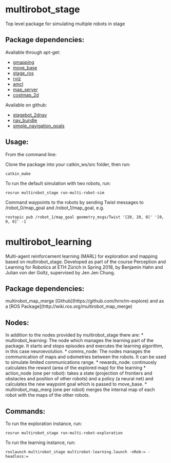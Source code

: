 # multirobot_stage
Top level package for simulating multiple robots in stage

<h2>Package dependencies:</h2>

Available through apt-get:
<ul>
<li> <a href="http://wiki.ros.org/gmapping?distro=indigo">gmapping</a> </li>
<li> <a href="http://wiki.ros.org/move_base">move_base</a> </li>
<li> <a href="http://wiki.ros.org/stage_ros">stage_ros</a> </li>
<li> <a href="http://wiki.ros.org/rviz">rviz</a> </li>
<li> <a href="http://wiki.ros.org/amcl">amcl</a> </li>
<li> <a href="http://wiki.ros.org/map_server">map_server</a> </li>
<li> <a href="http://wiki.ros.org/costmap_2d">costmap_2d</a> </li>
</ul>

Available on github:
<ul>
<li> <a href="https://github.com/JenJenChung/stagebot_2dnav">stagebot_2dnav</a> </li>
<li> <a href="https://github.com/JenJenChung/nav_bundle">nav_bundle</a> </li>
<li> <a href="https://github.com/JenJenChung/simple_navigation_goals">simple_navigation_goals</a> </li>
</ul>

<h2>Usage:</h2>

From the command line:

Clone the package into your catkin_ws/src folder, then run:

<pre><code>catkin_make</code></pre>

To run the default simulation with two robots, run:

<pre><code>rosrun multirobot_stage run-multi-robot-sim</code></pre>

Command waypoints to the robots by sending Twist messages to /robot_0/map_goal and /robot_1/map_goal, e.g.

<pre><code>rostopic pub /robot_1/map_goal geometry_msgs/Twist '[20, 20, 0]' '[0, 0, 0]' -1</pre></code>

# multirobot_learning
Multi-agent reinforcement learning (MARL) for exploration and mapping based on multirobot_stage. Developed as part of the course Perception and Learning for Robotics at ETH Zürich in Spring 2018, by Benjamin Hahn and Julian von der Goltz, supervised by Jen Jen Chung.

<h2>Package dependencies:</h2>
multirobot_map_merge [Github](https://github.com/hrnr/m-explore) and as a [ROS Package](http://wiki.ros.org/multirobot_map_merge)

<h2>Nodes:</h2>
In addition to the nodes provided by multirobot_stage there are:
* multirobot_learning:
    The node which manages the learning part of the package. It starts and stops episodes and executes the learning algorithm, in this case neuroevolution.
* comms_node:
    The nodes manages the communication of maps and odometries between the robots. It can be used to simulate limited communications range.  
* rewards_node:
    continuosly calculates the reward (area of the explored map) for the learning
* action_node (one per robot):
    takes a state (projection of frontiers and obstacles and position of other robots) and a policy (a neural net) and calculates the new waypoint goal which is passed to move_base. 
* multirobot_map_merg (one per robot)
    merges the internal map of each robot with the maps of the other robots. 
    
<h2>Commands:</h2>
To run the exploration instance, run:
<pre><code>rosrun multirobot_stage run-multi-robot-exploration <nRob> <headless></code></pre>

To run the learning instance, run:
<pre><code>roslaunch multirobot_stage multirobot-learning.launch -nRob:=<nRob> -headless:=<true/false></code></pre>

